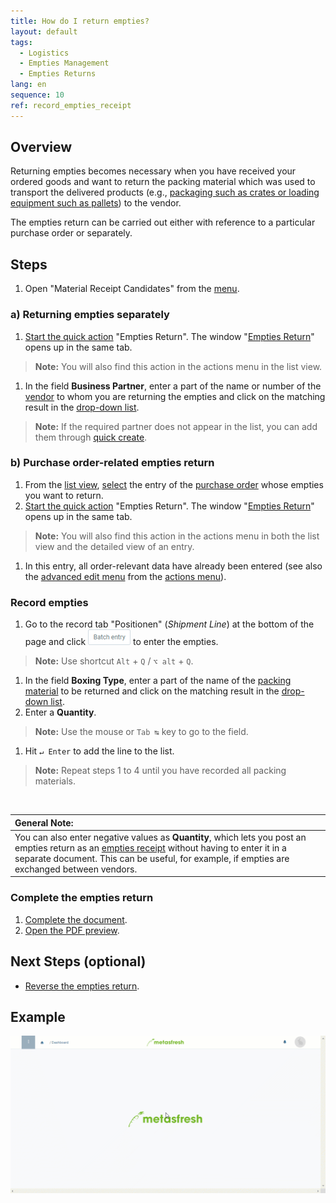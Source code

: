 ```yaml
---
title: How do I return empties?
layout: default
tags:
  - Logistics
  - Empties Management
  - Empties Returns
lang: en
sequence: 10
ref: record_empties_receipt
---
```


## Overview
Returning empties becomes necessary when you have received your ordered goods and want to return the packing material which was used to transport the delivered products (e.g., [packaging such as crates or loading equipment such as pallets](Handling_Unit_System)) to the vendor.

The empties return can be carried out either with reference to a particular purchase order or separately.

## Steps
1. Open "Material Receipt Candidates" from the [menu](Menu).

### a) Returning empties separately
1. [Start the quick action](StartAction) "Empties Return". The window "[Empties Return](Menu)" opens up in the same tab.
 >**Note:** You will also find this action in the actions menu in the list view.

1. In the field **Business Partner**, enter a part of the name or number of the [vendor](New_business_partner_vendor) to whom you are returning the empties and click on the matching result in the [drop-down list](Keyboard_shortcuts_reference).
 >**Note:** If the required partner does not appear in the list, you can add them through [quick create](Quick_create_new_business_partner).

### b) Purchase order-related empties return
1. From the [list view](ViewModes), [select](RecordSelection) the entry of the [purchase order](CreatePurchaseOrder) whose empties you want to return.
1. [Start the quick action](StartAction) "Empties Return". The window "[Empties Return](Menu)" opens up in the same tab.
 >**Note:** You will also find this action in the actions menu in both the list view and the detailed view of an entry.

1. In this entry, all order-relevant data have already been entered (see also the [advanced edit menu](ViewModes) from the [actions menu](StartAction)).

### Record empties
1. Go to the record tab "Positionen" (*Shipment Line*) at the bottom of the page and click ![](assets/Batch_Entry_Button.png) to enter the empties.
 >**Note:** Use shortcut `Alt` + `Q` / `⌥ alt` + `Q`.

1. In the field **Boxing Type**, enter a part of the name of the [packing material](Set_up_packing_material) to be returned and click on the matching result in the [drop-down list](Keyboard_shortcuts_reference).
1. Enter a **Quantity**.
 >**Note:** Use the mouse or `Tab ↹` key to go to the field.

1. Hit `↵ Enter` to add the line to the list.
 >**Note:** Repeat steps 1 to 4 until you have recorded all packing materials.

<br>

| **General Note:** |
| :--- |
| You can also enter negative values as **Quantity**, which lets you post an empties return as an [empties receipt](Record_empties_receipt) without having to enter it in a separate document. This can be useful, for example, if empties are exchanged between vendors. |

### Complete the empties return
1. [Complete the document](DocumentProcessingComplete).
1. [Open the PDF preview](PrintPreview).

## Next Steps (optional)
- [Reverse the empties return](Reverse_empties_return).

## Example
![](assets/Record_empties_return.gif)

